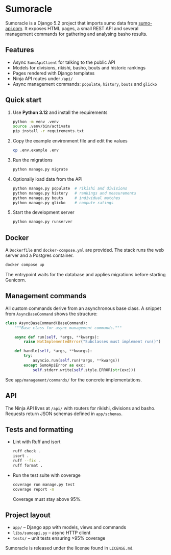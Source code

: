 # Sumoracle

Sumoracle is a Django 5.2 project that imports sumo data from
[sumo-api.com](https://sumo-api.com/).  It exposes HTML pages, a small
REST API and several management commands for gathering and analysing
basho results.

## Features

- Async `SumoApiClient` for talking to the public API
- Models for divisions, rikishi, basho, bouts and historic rankings
- Pages rendered with Django templates
- Ninja API routes under `/api/`
- Async management commands: `populate`, `history`, `bouts` and `glicko`

## Quick start

1. Use **Python 3.12** and install the requirements
   ```bash
   python -m venv .venv
   source .venv/bin/activate
   pip install -r requirements.txt
   ```
2. Copy the example environment file and edit the values
   ```bash
   cp .env.example .env
   ```
3. Run the migrations
   ```bash
   python manage.py migrate
   ```
4. Optionally load data from the API
   ```bash
   python manage.py populate  # rikishi and divisions
   python manage.py history   # rankings and measurements
   python manage.py bouts     # individual matches
   python manage.py glicko    # compute ratings
   ```
5. Start the development server
   ```bash
   python manage.py runserver
   ```

## Docker

A `Dockerfile` and `docker-compose.yml` are provided.  The stack runs the
web server and a Postgres container.

```bash
docker compose up
```

The entrypoint waits for the database and applies migrations before
starting Gunicorn.

## Management commands

All custom commands derive from an asynchronous base class.  A snippet
from `AsyncBaseCommand` shows the structure:
```python
class AsyncBaseCommand(BaseCommand):
    """Base class for async management commands."""

    async def run(self, *args, **kwargs):
        raise NotImplementedError("Subclasses must implement run()")

    def handle(self, *args, **kwargs):
        try:
            asyncio.run(self.run(*args, **kwargs))
        except SumoApiError as exc:
            self.stderr.write(self.style.ERROR(str(exc)))
```

See `app/management/commands/` for the concrete implementations.

## API

The Ninja API lives at `/api/` with routers for rikishi, divisions and
basho.  Requests return JSON schemas defined in `app/schemas`.

## Tests and formatting

- Lint with Ruff and isort
  ```bash
  ruff check .
  isort .
  ruff --fix .
  ruff format .
  ```
- Run the test suite with coverage
  ```bash
  coverage run manage.py test
  coverage report -m
  ```
  Coverage must stay above 95%.

## Project layout

- `app/` – Django app with models, views and commands
- `libs/sumoapi.py` – async HTTP client
- `tests/` – unit tests ensuring >95% coverage

Sumoracle is released under the license found in `LICENSE.md`.
